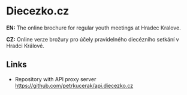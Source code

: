 # Diecezko.cz

**EN:** The online brochure for regular youth meetings at Hradec Kralove.

**CZ:** Online verze brožury pro účely pravidelného diecézního setkání v Hradci Králové.


## Links

- Repository with API proxy server https://github.com/petrkucerak/api.diecezko.cz